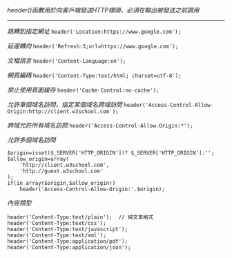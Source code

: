 *header()函數用於向客戶端發送HTTP標頭，必須在輸出被發送之前調用*

***

*跳轉到指定網址*
`header('Location:https://www.google.com');`

*延遲轉向*
`header('Refresh:3;url=https://www.google.com');`

*文檔語言*
`header('Content-Language:en');`

*網頁編碼*
`header('Content-Type:text/html; charset=utf-8');`

*禁止使用頁面緩存*
`header('Cache-Control:no-cache');`

*允許單個域名訪問，指定某個域名跨域訪問*
`header('Access-Control-Allow-Origin:http://client.w3school.com');`

*跨域允許所有域名訪問*
`header('Access-Control-Allow-Origin:*');`

*允許多個域名訪問*
```
$origin=isset($_SERVER['HTTP_ORIGIN'])? $_SERVER['HTTP_ORIGIN']:'';
$allow_origin=array(
	'http://client.w3school.com',
	'http://guest.w3school.com'
);
if(in_array($origin,$allow_origin))
	header('Access-Control-Allow-Origin:'.$origin);
```

*內容類型*
```
header('Content-Type:text/plain');	// 純文本格式
header('Content-Type:text/css');
header('Content-Type:text/javascript');
header('Content-Type:text/xml');
header('Content-Type:application/pdf');
header('Content-Type:application/json');
```